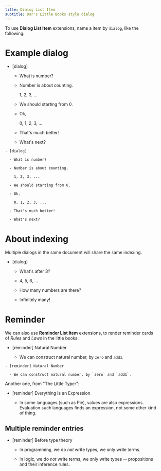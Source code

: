 ```yaml
---
title: Dialog List Item
subtitle: Dan's Little Books style dialog
---
```


To use **Dialog List Item** extensions,
name a item by `dialog`, like the following:

# Example dialog

- [dialog]

  - What is number?

  - Number is about counting.

    1, 2, 3, ...

  - We should starting from 0.

  - Ok,

    0, 1, 2, 3, ...

  - That's much better!

  - What's next?

``` plaintext
- [dialog]

  - What is number?

  - Number is about counting.

    1, 2, 3, ...

  - We should starting from 0.

  - Ok,

    0, 1, 2, 3, ...

  - That's much better!

  - What's next?

```

# About indexing

Multiple dialogs in the same document will share the same indexing.

- [dialog]

  - What's after 3?

  - 4, 5, 6, ...

  - How many numbers are there?

  - Infinitely many!

# Reminder

We can also use **Reminder List Item** extensions,
to render reminder cards of *Rules* and *Laws* in the little books:

- [reminder] Natural Number

  - We can construct natural number, by `zero` and `add1`.

``` plaintext
- [reminder] Natural Number

  - We can construct natural number, by `zero` and `add1`.
```

Another one, from "The Little Typer":

- [reminder] Everything Is an Expression

  - In some languages (such as Pie), values are also expressions.
    Evaluation such languages finds an expression,
    not some other kind of thing.

## Multiple reminder entries

- [reminder] Before type theory

  - In programming, we do *not* write types, we only write terms.

  - In logic, we do *not* write terms, we only write types
    -- propositions and their inference rules.
